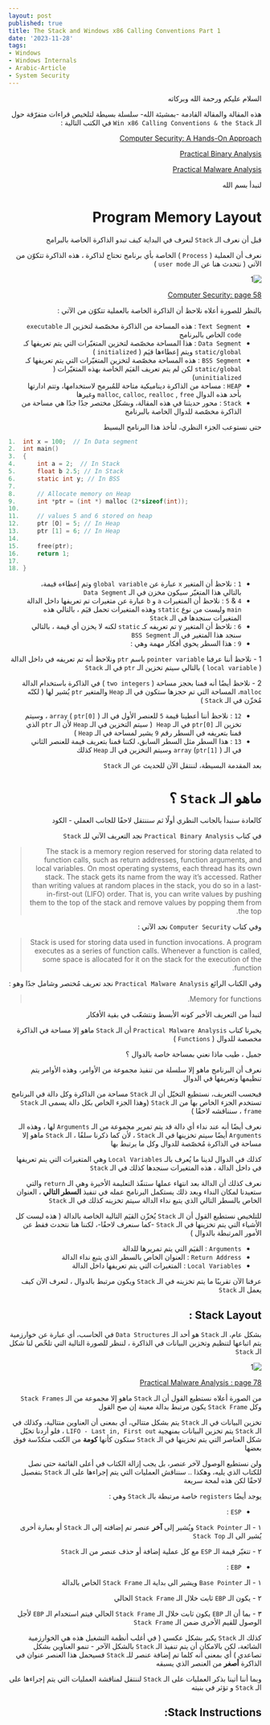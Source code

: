 ```yaml
---
layout: post
published: true
title: The Stack and Windows x86 Calling Conventions Part 1
date: '2023-11-28'
tags:
- Windows
- Windows Internals
- Arabic-Article
- System Security
---
```



<div dir="rtl" markdown="1">

السلام عليكم ورحمة الله وبركاته

هذه المقالة والمقالة القادمة -بمشيئة الله- سلسلة بسيطة لتلخيص قراءات متفرّقة حول الـ `Win x86 Calling Conventions & the Stack` في الكتب التالية : 

[Computer Security: A Hands-On Approach](https://a.co/d/8n1K5hR)

[Practical Binary Analysis](https://a.co/d/bHER3zs)

[Practical Malware Analysis](https://a.co/d/6vgWg0v)

لنبدأ بسم الله

# Program Memory Layout 
قبل أن نعرف الـ `Stack` لنعرف في البداية كيف تبدو الذاكرة الخاصة بالبرامج

نعرف أن العملية ( `Process` ) الخاصة بأي برنامج تحتاج لذاكرة ، هذه الذاكرة تتكوّن من الآتي ( نتحدث هنا عن الـ `user mode` ) 

![1](https://raw.githubusercontent.com/0xb1tByte/0xb1tbyte.github.io/master/assets/media/x86CallsAndStack/1.png)

[Computer Security: page 58 ](https://a.co/d/8n1K5hR)

بالنظر للصورة أعلاه نلاحظ أن الذاكرة الخاصة بالعملية تتكوّن من الآتي : 
* `Text Segment` : هذه المساحة من الذاكرة مخصّصة لتخزين الـ `executable code` الخاص بالبرنامج
* `Data Segment` : هذا المساحة مخصّصة لتخزين المتغيّرات التي يتم تعريفها كـ `static/global` ويتم إعطاءها قيَم ( `initialized` )
* `BSS Segment` : هذه المساحة مخصّصة لتخزين المتغيّرات التي يتم تعريفها كـ `static/global` لكن لم يتم تعريف القيَم الخاصة بهذه المتغيّرات ( `uninitialized`)
* `HEAP` :  مساحة من الذاكرة ديناميكية متاحة للمُبرمج لاستخدامها، وتتم ادارتها بأحد هذه الدوال `malloc`, `calloc`, `realloc` , `free` وغيرها
* `Stack` : محور حديثنا في هذه المقالة، وبشكل مختصر جدًا جدًا هي مساحة من الذاكرة مخصّصة للدوال الخاصة بالبرنامج

حتى نستوعب الجزء النظري، لنأخذ هذا البرنامج البسيط 
</div>

```c
1.	int x = 100;  // In Data segment
2.	int main()
3.	{
4.		int a = 2;  // In Stack 
5.		float b 2.5; // In Stack 
6.		static int y; // In BSS
7.	
8.		// Allocate memory on Heap
9.		int *ptr = (int *) malloc (2*sizeof(int));
10.	
11.		// values 5 and 6 stored on heap 
12.		ptr [O] = 5; // In Heap
13.		ptr [1] = 6; // In Heap
14.	
15.		free(ptr); 
16.		return 1;
17.	
18.	}
```


<div dir="rtl" markdown="1">

* `1` : نلاحظ أن المتغير `x` عبارة عن `global variable` وتم إعطاءه قيمة، بالتالي هذا المتغيّر سيكون مخزن في الـ `Data Segment`
* `4` & `5` : نلاحظ أن المتغيرات `a` و `b` عبارة عن متغيرات تم تعريفها داخل الدالة `main` وليست من نوع `static` وهذه المتغيرات تحمل قيَم ، بالتالي هذه المتغيرات سنجدها في الـ `Stack`
* `6` : نلاحظ أن المتغير `y` تم تعريفه كـ `static` لكنه لا يخزن أي قيمة ، بالتالي سنجد هذا المتغير في الـ `BSS Segment`
* `9` : هذا السطر يحوي أفكار مهمة وهي :

1 - نلاحظ أننا عرفنا `pointer variable` باسم `ptr` ونلاحظ أنه تم تعريفه في داخل الدالة ( `local variable` ) بالتالي سيتم تخزين الـ `ptr` في الـ `Stack` 

2 - نلاحظ أيضًا أنه قمنا بحجز مساحة ( `two integers` ) في الذاكرة باستخدام الدالة `malloc`، المساحة التي تم حجزها ستكون في الـ `Heap` والمتغير `ptr` يُشير لها ( لكنّه مُخزّن في الـ `Stack` ) 

* `12` : نلاحظ أننا أعطينا قيمة `5` للعنصر الأول في الـ `array` ( `ptr[0]` )  ، وسيتم تخزين الـ `ptr[0]` في الـ `Heap`  ( سيتم التخزين في الـ `Heap` لأن الـ `ptr` الذي قمنا بتعريفه في السطر رقم `9` يشير لمساحة في الـ `Heap` )
* `13` : هذا السطر مثل السطر السابق، لكننا قمنا بتعريف قيمة للعنصر الثاني في الـ `array` (`ptr[1]` ) وسيتم التخزين في الـ `Heap` كذلك 


بعد المقدمة البسيطة، لننتقل الآن للحديث عن الـ `Stack` 

# ماهو الـ `Stack` ؟ 

كالعادة سنبدأ بالجانب النظري أولًا ثم سننتقل لاحقًا للجانب العملي - الكود 

في كتاب `Practical Binary Analysis` نجد التعريف الآتي للـ `Stack`

> The stack is a memory region reserved for storing data related to function calls, such as return addresses, function arguments, and local variables. On most operating systems, each thread has its own stack. The stack gets its name from the way it’s accessed. Rather than writing values at random places in the stack, you do so in a last-in-first-out (LIFO) order. That is, you can write values by pushing them to the top of the stack and remove values by popping them from the top.

وفي كتاب `Computer Security` نجد الآتي :
> Stack is used for storing data used in function invocations. A program executes as a series of function calls. Whenever a function is called, some space is allocated for it on the stack for the execution of the function.

وفي الكتاب الرائع `Practical Malware Analysis` نجد تعريف مُختصر وشامل جدًا وهو : 
> Memory for functions.

لنبدأ من التعريف الأخير كونه الأبسط ونتشعّب في بقية الأفكار 

يخبرنا كتاب `Practical Malware Analysis` أن الـ `Stack` ماهو إلا مساحة في الذاكرة مخصصة للدوال ( `Functions` ) 

جميل ، طيب ماذا نعني بمساحة خاصة بالدوال ؟ 

نعرف أن البرنامج ماهو إلا سلسلة من تنفيذ مجموعة من الأوامر، وهذه الأوامر يتم تنظيمها وتعريفها في الدوال 

فبحسب التعريف، نستطيع التخيّل أن الـ `Stack` مساحة من الذاكرة وكل دالة في البرنامج تستخدم الجزء الخاص بها من الـ `Stack` (وهذا الجزء الخاص بكل دالة يسمى الـ `Stack frame` ، سنناقشه لاحقًا )

نعرف أيضًا أنه عند نداء أي دالة قد يتم تمرير مجموعة من الـ `Arguments` لها ، وهذه الـ `Arguments` أيضًا سيتم تخزينها في الـ `Stack` ، لأن كما ذكرنا سلفًا ، الـ `Stack` ماهو إلا مساحة في الذاكرة مُخصّصة للدوال وكل ما يرتبط بها 

كذلك في الدوال لدينا ما يُعرف بالـ `Local Variables` وهي المتغيرات التي يتم تعريفها في داخل الدالة ، هذه المتغيرات سنجدها كذلك في الـ `Stack`

نعرف كذلك أن الدالة بعد انتهاء عملها ستنفّذ التعليمة الأخيرة وهي الـ `return` والتي ستعيدنا لمكان النداء وبعد ذلك يستكمل البرنامج عمله في تنفيذ **السطر التالي** ، العنوان الخاص بالسطر التالي الذي يتبع نداء الدالة سيتم تخزينه كذلك في الـ `Stack` 

للتلخيص نستطيع القول أن الـ `Stack` يُخزّن القيَم التالية الخاصة بالدالة ( هذه ليست كل الأشياء التي يتم تخزينها في الـ `Stack` -كما سنعرف لاحقًا-، لكننا هنا نتحدث فقط عن الأمور المرتبطة بالدوال ) 
* `Arguments` : القيَم التي يتم تمريرها للدالة
* `Return Address` : العنوان الخاص بالسطر الذي يتبع نداء الدالة
* `Local Variables` : المتغيرات التي يتم تعريفها داخل الدالة

عرفنا الآن تقريبًا ما يتم تخزينه في الـ `Stack` ويكون مرتبط بالدوال ، لنعرف الآن كيف يعمل الـ `Stack`

## Stack Layout :
بشكل عام، الـ `Stack` هو أحد الـ `Data Structures` في الحاسب، أي عبارة عن خوارزمية يتم اتباعها لتنظيم وتخزين البيانات في الذاكرة ، لننظر للصورة التالية التي تلخّص لنا شكل الـ `Stack` 

![1](https://raw.githubusercontent.com/0xb1tByte/0xb1tbyte.github.io/master/assets/media/x86CallsAndStack/2.png)

[Practical Malware Analysis : page 78](https://a.co/d/6vgWg0v)

من الصورة أعلاه نستطيع القول أن الـ `Stack` ماهو إلا مجموعة من الـ `Stack Frames` وكل `Stack Frame` يكون مرتبط بدالة معينة إن صح القول 

تخزين البيانات في الـ `Stack` يتم بشكل متتالي، أي بمعنى أن العناوين متتالية، وكذلك في الـ `Stack` يتم تخزين البيانات بمنهجية `LIFO - Last in, First out` ، فلو أردنا تخيّل شكل العناصر التي يتم تخزينها في الـ `Stack` ستكون كأنها **كومة** من الكتب متكدّسة فوق بعضها

ولن نستطيع الوصول لآخر عنصر، بل يجب إزالة الكتاب في أعلى القائمة حتى نصل للكتاب الذي يليه، وهكذا .. سنناقش العمليات التي يتم إجراءها على الـ `Stack` بتفصيل لاحقًا لكن هذه لمحة سريعة 

يوجد أيضًا `registers` خاصة مرتبطة بالـ `Stack` وهي : 
* `ESP` :

١ - الـ `Stack Pointer` ويُشير إلى **آخر** عنصر تم إضافته إلى الـ `Stack` أو بعبارة أخرى يُشير الى الـ `Stack Top`

٢ - تتغيّر قيمة الـ `ESP` مع كل عملية إضافة أو حذف عنصر من الـ `Stack`

* `EBP` :

١ - الـ `Base Pointer` ويشير الى بداية الـ `Stack Frame` الخاص بالدالة

٢ - يكون الـ `EBP` ثابت خلال الـ `Stack Frame` الحالي

٣ - بما أن الـ `EBP` يكون ثابت خلال الـ `Stack Frame` الحالي فيتم استخدام الـ `EBP` لأجل الوصول للقيم الأخرى ضمن الـ `Stack Frame` 

كذلك الـ `Stack` يكبر بشكل عكسي ( في أغلب أنظمة التشغيل هذه هي الخوارزمية الشائعة، لكن بالامكان أن يتم تنفيذ الـ `Stack` بالشكل الآخر - تنمو العناوين بشكل تصاعدي ) أي بمعنى أنه كلما تم إضافة عنصر للـ `Stack` فسيحمل هذا العنصر عنوان في الذاكرة **أصغر** من العنصر الذي يسبقه

وبما أننا أتينا بذكر العمليات على الـ `Stack` لننتقل لمناقشة العمليات التي يتم إجراءها على الـ `Stack` و تؤثر في بنيته 

## Stack Instructions: 

</div>

